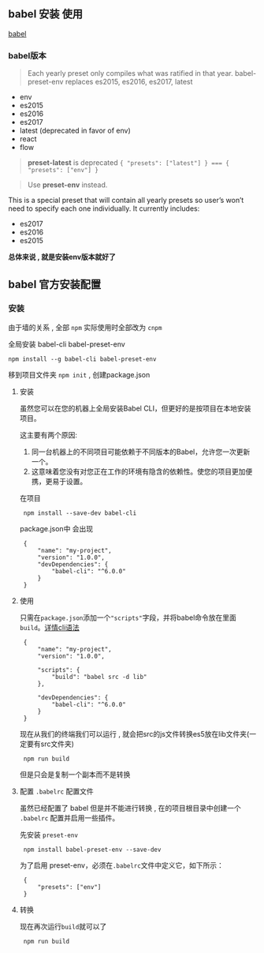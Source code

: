 babel 安装 使用
----------------------------------

[babel](https://babeljs.io/)

### babel版本

> Each yearly preset only compiles what was ratified in that year. babel-preset-env replaces es2015, es2016, es2017, latest

* env
* es2015
* es2016
* es2017
* latest (deprecated in favor of env)
* react
* flow

> **preset-latest** is deprecated
`{ "presets": ["latest"] } === { "presets": ["env"] }`

> Use **preset-env** instead.

This is a special preset that will contain all yearly presets so user’s won’t need to specify each one individually.
It currently includes:

* es2017
* es2016
* es2015

**总体来说 , 就是安装env版本就好了**

## babel 官方安装配置

### 安装

由于墙的关系 , 全部 ` npm ` 实际使用时全部改为 ` cnpm `

全局安装 babel-cli babel-preset-env

    npm install --g babel-cli babel-preset-env

移到项目文件夹 ` npm init ` , 创建package.json

1. 安装

    虽然您可以在您的机器上全局安装Babel CLI，但更好的是按项目在本地安装项目。

    这主要有两个原因:

    1. 同一台机器上的不同项目可能依赖于不同版本的Babel，允许您一次更新一个。
    2. 这意味着您没有对您正在工作的环境有隐含的依赖性。使您的项目更加便携，更易于设置。

    在项目

        npm install --save-dev babel-cli

    package.json中 会出现

        {
            "name": "my-project",
            "version": "1.0.0",
            "devDependencies": {
                "babel-cli": "^6.0.0"
            }
        }

2. 使用

    只需在`package.json`添加一个`"scripts"`字段，并将babel命令放在里面`build`。[详情cli语法](https://babeljs.io/docs/usage/cli/)

        {
            "name": "my-project",
            "version": "1.0.0",

            "scripts": {
                "build": "babel src -d lib"
            },

            "devDependencies": {
                "babel-cli": "^6.0.0"
            }
        }

    现在从我们的终端我们可以运行 , 就会把src的js文件转换es5放在lib文件夹(一定要有src文件夹)

        npm run build

    但是只会是复制一个副本而不是转换

3. 配置 ` .babelrc ` 配置文件

    虽然已经配置了 babel 但是并不能进行转换 , 在的项目根目录中创建一个 ` .babelrc ` 配置并启用一些插件。

    先安装 `preset-env`

        npm install babel-preset-env --save-dev

    为了启用 preset-env，必须在`.babelrc`文件中定义它，如下所示：

        {
            "presets": ["env"]
        }

4. 转换

    现在再次运行`build`就可以了

        npm run build

